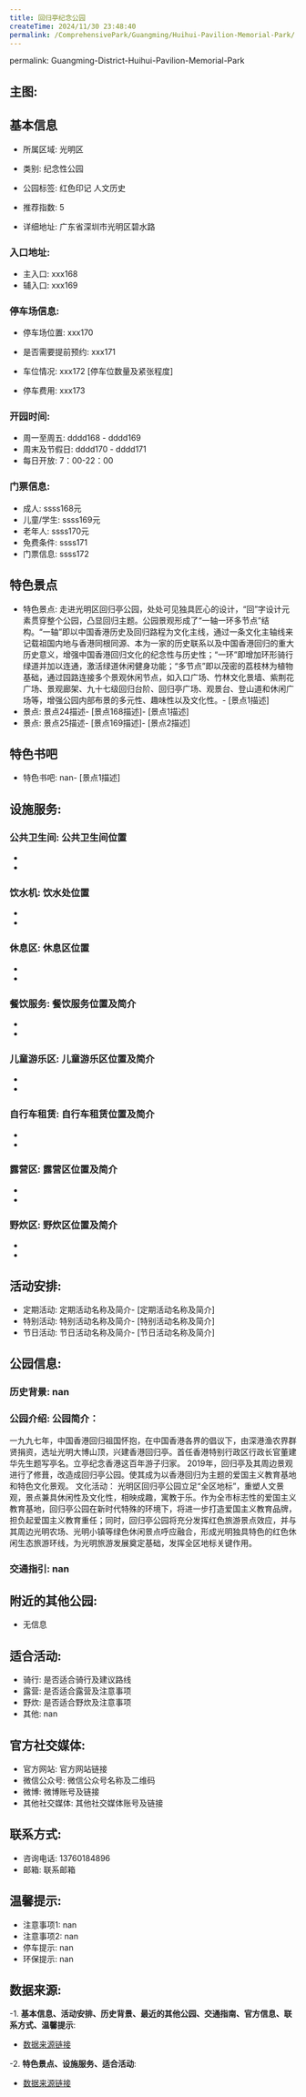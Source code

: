 ```yaml
---
title: 回归亭纪念公园
createTime: 2024/11/30 23:48:40
permalink: /ComprehensivePark/Guangming/Huihui-Pavilion-Memorial-Park/
---
```

permalink: Guangming-District-Huihui-Pavilion-Memorial-Park
<!-- ## 游玩路径: -->


## 主图:

<ImageCard
image="https://cgj.sz.gov.cn/img/4/4005/4005979/10775319.jpg"
title= "回归亭纪念公园"
description= "
一九九七年，中国香港回归祖国怀抱，在中国香港各界的倡议下，由深港渔农界群贤捐资，选址光明大博山顶，兴建香港回归亭。首任香港特别行政区行政长官董建华先"
date="2024/11/30"
href="/"
author="深圳公园"
/>

## 基本信息

- 所属区域: 光明区

- 类别: 纪念性公园

- 公园标签: 红色印记 人文历史

- 推荐指数: 5

- 详细地址: 广东省深圳市光明区碧水路

### 入口地址:
- 主入口: xxx168
- 辅入口: xxx169
### 停车场信息:
- 停车场位置: xxx170

- 是否需要提前预约: xxx171

- 车位情况: xxx172 [停车位数量及紧张程度]

- 停车费用: xxx173

### 开园时间:
- 周一至周五: dddd168 - dddd169
- 周末及节假日: dddd170 - dddd171
- 每日开放: 7：00-22：00

### 门票信息:
- 成人: ssss168元
- 儿童/学生: ssss169元
- 老年人: ssss170元
- 免费条件: ssss171
- 门票信息: ssss172
## 特色景点
- 特色景点: 走进光明区回归亭公园，处处可见独具匠心的设计，“回”字设计元素贯穿整个公园，凸显回归主题。公园景观形成了“一轴一环多节点”结构。“一轴”即以中国香港历史及回归路程为文化主线，通过一条文化主轴线来记载祖国内地与香港同根同源、本为一家的历史联系以及中国香港回归的重大历史意义，增强中国香港回归文化的纪念性与历史性；“一环”即增加环形骑行绿道并加以连通，激活绿道休闲健身功能；“多节点”即以茂密的荔枝林为植物基础，通过园路连接多个景观休闲节点，如入口广场、竹林文化景墙、紫荆花广场、景观廊架、九十七级回归台阶、回归亭广场、观景台、登山道和休闲广场等，增强公园内部布景的多元性、趣味性以及文化性。- [景点1描述]
- 景点: 景点24描述- [景点168描述]- [景点1描述]
- 景点: 景点25描述- [景点169描述]- [景点2描述]
## 特色书吧
- 特色书吧: nan- [景点1描述]
## 设施服务:
### 公共卫生间: 公共卫生间位置
- 
- 
### 饮水机: 饮水处位置
- 
- 
### 休息区: 休息区位置
- 
- 
### 餐饮服务: 餐饮服务位置及简介
- 
- 
### 儿童游乐区: 儿童游乐区位置及简介
- 
- 
### 自行车租赁: 自行车租赁位置及简介
- 
- 
### 露营区: 露营区位置及简介
- 
- 
### 野炊区: 野炊区位置及简介

- 
- 
## 活动安排:
- 定期活动: 定期活动名称及简介- [定期活动名称及简介]
- 特别活动: 特别活动名称及简介- [特别活动名称及简介]
- 节日活动: 节日活动名称及简介- [节日活动名称及简介]
## 公园信息:
### 历史背景: nan
### 公园介绍: 公园简介：
一九九七年，中国香港回归祖国怀抱，在中国香港各界的倡议下，由深港渔农界群贤捐资，选址光明大博山顶，兴建香港回归亭。首任香港特别行政区行政长官董建华先生题写亭名。立亭纪念香港这百年游子归家。
2019年，回归亭及其周边景观进行了修葺，改造成回归亭公园。使其成为以香港回归为主题的爱国主义教育基地和特色文化景观。
文化活动：
光明区回归亭公园立足“全区地标”，重塑人文景观，景点兼具休闲性及文化性，相映成趣，寓教于乐。作为全市标志性的爱国主义教育基地，回归亭公园在新时代特殊的环境下，将进一步打造爱国主义教育品牌，担负起爱国主义教育重任；同时，回归亭公园将充分发挥红色旅游景点效应，并与其周边光明农场、光明小镇等绿色休闲景点呼应融合，形成光明独具特色的红色休闲生态旅游环线，为光明旅游发展奠定基础，发挥全区地标关键作用。
### 交通指引: nan

## 附近的其他公园:
- 无信息

## 适合活动:
- 骑行: 是否适合骑行及建议路线
- 露营: 是否适合露营及注意事项
- 野炊: 是否适合野炊及注意事项
- 其他: nan

## 官方社交媒体:
- 官方网站: 官方网站链接
- 微信公众号: 微信公众号名称及二维码
- 微博: 微博账号及链接
- 其他社交媒体: 其他社交媒体账号及链接

## 联系方式:
- 咨询电话: 13760184896
- 邮箱: 联系邮箱

## 温馨提示:
- 注意事项1: nan
- 注意事项2: nan
- 停车提示: nan
- 环保提示: nan

## 数据来源:
-1. **基本信息、活动安排、历史背景、最近的其他公园、交通指南、官方信息、联系方式、温馨提示**:
- [数据来源链接](https://cgj.sz.gov.cn/xsmh/gysz/csgy/content/post_10775319.html)

-2. **特色景点、设施服务、适合活动**:
- [数据来源链接](https://cgj.sz.gov.cn/xsmh/gysz/csgy/content/post_10775319.html)

